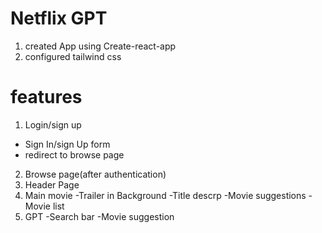 # Netflix GPT
1. created App using Create-react-app
2. configured tailwind css

# features
1. Login/sign up 
* Sign In/sign Up form
* redirect to browse page

2. Browse page(after authentication)
3. Header Page
4. Main movie
-Trailer in Background
-Title descrp
-Movie suggestions
-Movie list
5. GPT
-Search bar
-Movie suggestion